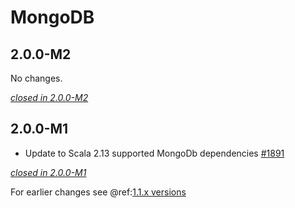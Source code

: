 # MongoDB

## 2.0.0-M2

No changes.

[*closed in 2.0.0-M2*](https://github.com/akka/alpakka/issues?q=is%3Aclosed+milestone%3A2.0.0-M2+label%3Ap%3Amongodb)


## 2.0.0-M1

- Update to Scala 2.13 supported MongoDb dependencies [#1891](https://github.com/akka/alpakka/pull/1891)

[*closed in 2.0.0-M1*](https://github.com/akka/alpakka/issues?q=is%3Aclosed+milestone%3A2.0.0-M1+label%3Ap%3Amongodb)

For earlier changes see @ref:[1.1.x versions](../1.1.x/mongodb.md)
